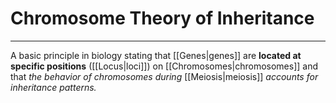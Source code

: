 # Chromosome Theory of Inheritance
---
A basic principle in biology stating that [[Genes|genes]] are **located at specific positions** ([[Locus|loci]]) on [[Chromosomes|chromosomes]] and that *the behavior of chromosomes during* [[Meiosis|meiosis]] *accounts for inheritance patterns.*